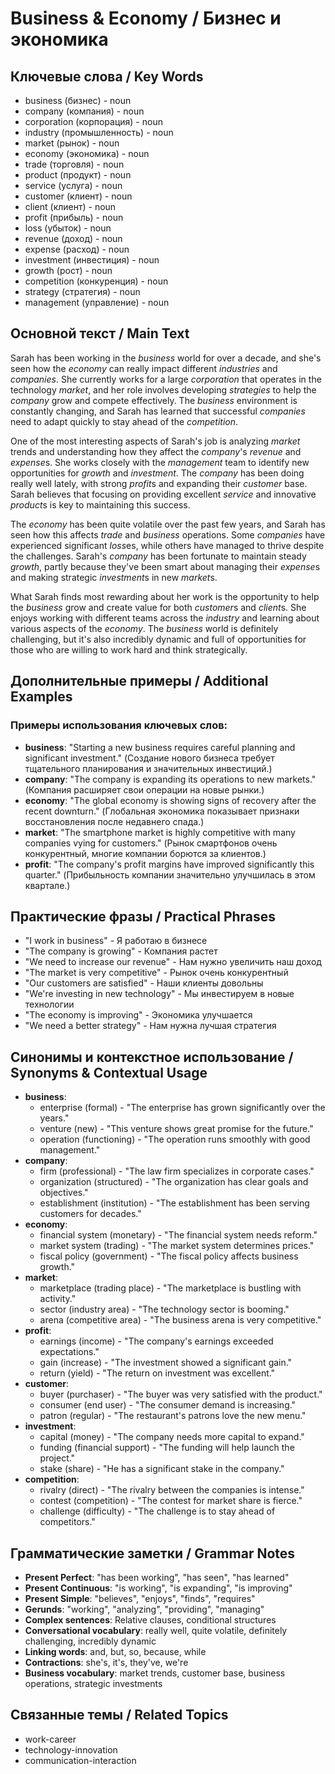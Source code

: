 # Business & Economy / Бизнес и экономика

## Ключевые слова / Key Words
- business (бизнес) - noun
- company (компания) - noun
- corporation (корпорация) - noun
- industry (промышленность) - noun
- market (рынок) - noun
- economy (экономика) - noun
- trade (торговля) - noun
- product (продукт) - noun
- service (услуга) - noun
- customer (клиент) - noun
- client (клиент) - noun
- profit (прибыль) - noun
- loss (убыток) - noun
- revenue (доход) - noun
- expense (расход) - noun
- investment (инвестиция) - noun
- growth (рост) - noun
- competition (конкуренция) - noun
- strategy (стратегия) - noun
- management (управление) - noun

## Основной текст / Main Text

Sarah has been working in the *business* world for over a decade, and she's seen how the *economy* can really impact different *industries* and *companies*. She currently works for a large *corporation* that operates in the technology *market*, and her role involves developing *strategies* to help the *company* grow and compete effectively. The *business* environment is constantly changing, and Sarah has learned that successful *companies* need to adapt quickly to stay ahead of the *competition*.

One of the most interesting aspects of Sarah's job is analyzing *market* trends and understanding how they affect the *company*'s *revenue* and *expense*s. She works closely with the *management* team to identify new opportunities for *growth* and *investment*. The *company* has been doing really well lately, with strong *profit*s and expanding their *customer* base. Sarah believes that focusing on providing excellent *service* and innovative *product*s is key to maintaining this success.

The *economy* has been quite volatile over the past few years, and Sarah has seen how this affects *trade* and *business* operations. Some *companies* have experienced significant *loss*es, while others have managed to thrive despite the challenges. Sarah's *company* has been fortunate to maintain steady *growth*, partly because they've been smart about managing their *expense*s and making strategic *investment*s in new *market*s.

What Sarah finds most rewarding about her work is the opportunity to help the *business* grow and create value for both *customer*s and *client*s. She enjoys working with different teams across the *industry* and learning about various aspects of the *economy*. The *business* world is definitely challenging, but it's also incredibly dynamic and full of opportunities for those who are willing to work hard and think strategically.

## Дополнительные примеры / Additional Examples

### Примеры использования ключевых слов:
- **business**: "Starting a new business requires careful planning and significant investment." (Создание нового бизнеса требует тщательного планирования и значительных инвестиций.)
- **company**: "The company is expanding its operations to new markets." (Компания расширяет свои операции на новые рынки.)
- **economy**: "The global economy is showing signs of recovery after the recent downturn." (Глобальная экономика показывает признаки восстановления после недавнего спада.)
- **market**: "The smartphone market is highly competitive with many companies vying for customers." (Рынок смартфонов очень конкурентный, многие компании борются за клиентов.)
- **profit**: "The company's profit margins have improved significantly this quarter." (Прибыльность компании значительно улучшилась в этом квартале.)

## Практические фразы / Practical Phrases

- "I work in business" - Я работаю в бизнесе
- "The company is growing" - Компания растет
- "We need to increase our revenue" - Нам нужно увеличить наш доход
- "The market is very competitive" - Рынок очень конкурентный
- "Our customers are satisfied" - Наши клиенты довольны
- "We're investing in new technology" - Мы инвестируем в новые технологии
- "The economy is improving" - Экономика улучшается
- "We need a better strategy" - Нам нужна лучшая стратегия

## Синонимы и контекстное использование / Synonyms & Contextual Usage

- **business**: 
  - enterprise (formal) - "The enterprise has grown significantly over the years."
  - venture (new) - "This venture shows great promise for the future."
  - operation (functioning) - "The operation runs smoothly with good management."
- **company**: 
  - firm (professional) - "The law firm specializes in corporate cases."
  - organization (structured) - "The organization has clear goals and objectives."
  - establishment (institution) - "The establishment has been serving customers for decades."
- **economy**: 
  - financial system (monetary) - "The financial system needs reform."
  - market system (trading) - "The market system determines prices."
  - fiscal policy (government) - "The fiscal policy affects business growth."
- **market**: 
  - marketplace (trading place) - "The marketplace is bustling with activity."
  - sector (industry area) - "The technology sector is booming."
  - arena (competitive area) - "The business arena is very competitive."
- **profit**: 
  - earnings (income) - "The company's earnings exceeded expectations."
  - gain (increase) - "The investment showed a significant gain."
  - return (yield) - "The return on investment was excellent."
- **customer**: 
  - buyer (purchaser) - "The buyer was very satisfied with the product."
  - consumer (end user) - "The consumer demand is increasing."
  - patron (regular) - "The restaurant's patrons love the new menu."
- **investment**: 
  - capital (money) - "The company needs more capital to expand."
  - funding (financial support) - "The funding will help launch the project."
  - stake (share) - "He has a significant stake in the company."
- **competition**: 
  - rivalry (direct) - "The rivalry between the companies is intense."
  - contest (competition) - "The contest for market share is fierce."
  - challenge (difficulty) - "The challenge is to stay ahead of competitors."

## Грамматические заметки / Grammar Notes

- **Present Perfect**: "has been working", "has seen", "has learned"
- **Present Continuous**: "is working", "is expanding", "is improving"
- **Present Simple**: "believes", "enjoys", "finds", "requires"
- **Gerunds**: "working", "analyzing", "providing", "managing"
- **Complex sentences**: Relative clauses, conditional structures
- **Conversational vocabulary**: really well, quite volatile, definitely challenging, incredibly dynamic
- **Linking words**: and, but, so, because, while
- **Contractions**: she's, it's, they've, we're
- **Business vocabulary**: market trends, customer base, business operations, strategic investments

## Связанные темы / Related Topics

- work-career
- technology-innovation
- communication-interaction

